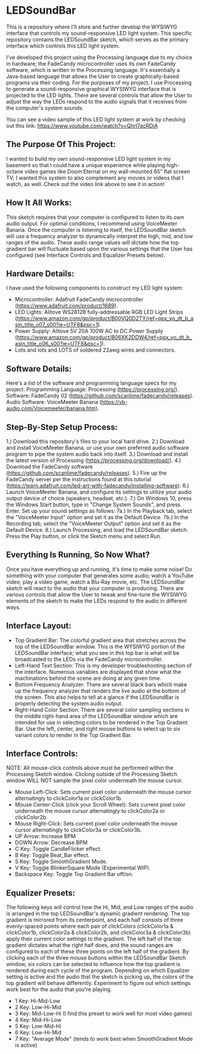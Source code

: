 # LEDSoundBar
This is a repository where I'll store and further develop the WYSIWYG interface that controls my sound-responsive LED light system.  This specific repository contains the LEDSoundBar sketch, which serves as the primary interface which controls this LED light system.

I've developed this project using the Processing language due to my choice in hardware; the FadeCandy microcontroller uses its own FadeCandy software, which is written in the Processing language.  It's essentially a Java-based language that allows the User to create graphically-based programs via their coding.  For the purposes of my project, I use Processing to generate a sound-responsive graphical WYSIWYG interface that is projected to the LED lights.  There are several controls that allow the User to adjust the way the LEDs respond to the audio signals that it receives from the computer's system sounds.

You can see a video sample of this LED light system at work by checking out this link:  https://www.youtube.com/watch?v=QhrI7acRDiA

The Purpose Of This Project:
----------------------------
I wanted to build my own sound-responsive LED light system in my basement so that I could have a unique experience while playing high-octane video games like Doom Eternal on my wall-mounted 65" flat screen TV; I wanted this system to also complement any movies or videos that I watch, as well.  Check out the video link above to see it in action!

How It All Works:
-----------------
This sketch requires that your computer is configured to listen to its own audio output.  For optimal conditions, I recommend using VoiceMeeter Banana.  Once the computer is listening to itself, the LEDSoundBar sketch will use a frequency analyzer to dynamically interpret the high, mid, and low ranges of the audio.  These audio range values will dictate how the top gradient bar will fluctuate based upon the various settings that the User has configured (see Interface Controls and Equalizer Presets below).

Hardware Details:
-----------------
I have used the following components to construct my LED light system:
- Microcontroller:  Adafruit FadeCandy microcontroller (https://www.adafruit.com/product/1689).
- LED Lights:  Alitove WS2812B fully-addressable RGB LED Light Strips (https://www.amazon.com/gp/product/B00VQ0D2TY/ref=ppx_yo_dt_b_asin_title_o07_s00?ie=UTF8&psc=1).
- Power Supply:  Alitove 5V 20A 100W AC to DC Power Supply (https://www.amazon.com/gp/product/B06XK2DDW4/ref=ppx_yo_dt_b_asin_title_o06_s00?ie=UTF8&psc=1).
- Lots and lots and LOTS of soldered 22awg wires and connectors.

Software Details:
-----------------
Here's a list of the software and programming language specs for my project:
Programming Language:  Processing (https://processing.org/).
Software:  FadeCandy 02 (https://github.com/scanlime/fadecandy/releases).
Audio Software:  VoiceMeeter Banana (https://vb-audio.com/Voicemeeter/banana.htm).

Step-By-Step Setup Process:
---------------------------
1.)  Download this repository's files to your local hard drive.
2.)  Download and install VoiceMeeter Banana, or use your own preferred audio software program to pipe the system audio back into itself.
3.)  Download and install the latest version of Processing (https://processing.org/download/).
4.)  Download the FadeCandy software (https://github.com/scanlime/fadecandy/releases).
5.)  Fire up the FadeCandy server per the instructions found at this tutorial (https://learn.adafruit.com/led-art-with-fadecandy/installing-software).
6.)  Launch VoiceMeeter Banana, and configure its settings to utilize your audio output device of choice (speakers, headset, etc.).
7.)  On Windows 10, press the Windows Start button, type in "Change System Sounds", and press Enter.  Set up your sound settings as follows:
  7a.)  In the Playback tab, select the "VoiceMeeter Input" option and set it as the Default Device.
  7b.)  In the Recording tab, select the "VoiceMeeter Output" option and set it as the Default Device.
8.)  Launch Processing, and load the LEDSoundBar sketch.  Press the Play button, or click the Sketch menu and select Run.

Everything Is Running, So Now What?
-----------------------------------
Once you have everything up and running, it's time to make some noise!  Do something with your computer that generates some audio; watch a YouTube video, play a video game, watch a Blu-Ray movie, etc.  The LEDSoundBar sketch will react to the audio that your computer is producing.  There are various controls that allow the User to tweak and fine-tune the WYSIWYG elements of the sketch to make the LEDs respond to the audio in different ways.

Interface Layout:
-----------------
- Top Gradient Bar:  The colorful gradient area that stretches across the top of the LEDSoundBar window.  This is the WYSIWYG portion of the LEDSoundBar interface; what you see in this top bar is what will be broadcasted to the LEDs via the FadeCandy microcontroller.
- Left-Hand Text Section:  This is my developer troubleshooting section of the interface.  Numerous variables are displayed that show what the machinations behind the scene are doing at any given time.
- Bottom Frequency Analyzer:  There are several black bars which make up the frequency analyzer that renders the live audio at the bottom of the screen.  This also helps to tell at a glance if the LEDSoundBar is properly detecting the system audio output.
- Right-Hand Color Section:  There are several color sampling sections in the middle right-hand area of the LEDSoundBar window which are intended for use in selecting colors to be rendered in the Top Gradient Bar.  Use the left, center, and right mouse buttons to select up to six variant colors to render in the Top Gradient Bar.

Interface Controls:
-------------------
NOTE:  All mouse-click controls above must be performed within the Processing Sketch window.  Clicking outside of the Processing Sketch window WILL NOT sample the pixel color underneath the mouse cursor.
- Mouse Left-Click:  Sets current pixel color underneath the mouse cursor alternatingly to clickColor1a or clickColor1b.
- Mouse Center-Click (click your Scroll Wheel):  Sets current pixel color underneath the mouse cursor alternatingly to clickColor2a or clickColor2b.
- Mouse Right-Click:  Sets current pixel color underneath the mouse cursor alternatingly to clickColor3a or clickColor3b.
- UP Arrow:  Increase BPM
- DOWN Arrow:  Decrease BPM
- C Key:  Toggle CandleFlicker effect.
- B Key:  Toggle Beat_Bar effect.
- S Key:  Toggle SmoothGradient Mode.
- V Key:  Toggle BlinkerSquare Mode (Experimental WIP).
- Backspace Key:  Toggle Top Gradient Bar off/on.

Equalizer Presets:
------------------
The following keys will control how the Hi, Mid, and Low ranges of the audio is arranged in the top LEDSoundBar's dynamic gradient rendering.
The top gradient is mirrored from its centerpoint, and each half consists of three evenly-spaced points where each pair of clickColors (clickColor1a & clickColor1b, clickColor2a & clickColor2b, and clickColor3a & clickColor3b) apply their current color settings to the gradient.  The left half of the top gradient dictates what the right half does, and the sound ranges are configured to each of these three points on the left half of the gradient.
By clicking each of the three mouse buttons within the LEDSoundBar Sketch window, six colors can be selected to influence how the top gradient is rendered during each cycle of the program.  Depending on which Equalizer setting is active and the audio that the sketch is picking up, the colors of the top gradient will behave differently.  Experiment to figure out which settings work best for the audio that you're playing.
- 1 Key:  Hi-Mid-Low
- 2 Key:  Low-Hi-Mid
- 3 Key:  Mid-Low-Hi (I find this preset to work well for most video games)
- 4 Key:  Mid-Hi-Low
- 5 Key:  Low-Mid-Hi
- 6 Key:  Low-Hi-Mid
- 7 Key:  "Average Mode" (tends to work best when SmoothGradient Mode is active)
